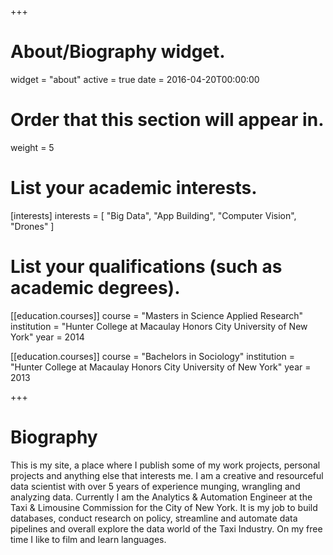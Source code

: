 +++
# About/Biography widget.
widget = "about"
active = true
date = 2016-04-20T00:00:00

# Order that this section will appear in.
weight = 5

# List your academic interests.
[interests]
  interests = [
    "Big Data",
    "App Building",
    "Computer Vision",
    "Drones"
  ]

# List your qualifications (such as academic degrees).
[[education.courses]]
  course = "Masters in Science Applied Research"
  institution = "Hunter College at Macaulay Honors City University of New York"
  year = 2014

[[education.courses]]
  course = "Bachelors in Sociology"
  institution = "Hunter College at Macaulay Honors City University of New York"
  year = 2013
 
+++

# Biography

This is my site, a place where I publish some of my work projects, personal projects and anything else that interests me. I am a creative and resourceful data scientist	with over 5	years of experience	munging, wrangling and analyzing data. Currently I am the Analytics & Automation Engineer at the Taxi & Limousine Commission for the City of New York. It is my job to build databases, conduct research on policy, streamline and automate data pipelines and overall explore the data world of the Taxi Industry. On my free time I like to film and learn languages. 
